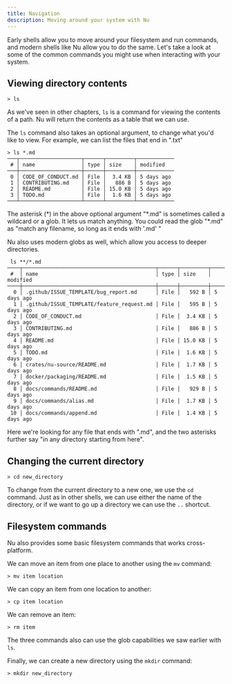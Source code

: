 ```yaml
---
title: Navigation
description: Moving around your system with Nu
---
```


Early shells allow you to move around your filesystem and run commands, and modern shells like Nu allow you to do the same. Let's take a look at some of the common commands you might use when interacting with your system.

## Viewing directory contents

```
> ls
```

As we've seen in other chapters, `ls` is a command for viewing the contents of a path. Nu will return the contents as a table that we can use.

The `ls` command also takes an optional argument, to change what you'd like to view.  For example, we can list the files that end in ".txt"

```
> ls *.md
───┬────────────────────┬──────┬─────────┬────────────
 # │ name               │ type │ size    │ modified 
───┼────────────────────┼──────┼─────────┼────────────
 0 │ CODE_OF_CONDUCT.md │ File │  3.4 KB │ 5 days ago 
 1 │ CONTRIBUTING.md    │ File │   886 B │ 5 days ago 
 2 │ README.md          │ File │ 15.0 KB │ 5 days ago 
 3 │ TODO.md            │ File │  1.6 KB │ 5 days ago 
───┴────────────────────┴──────┴─────────┴────────────
```

The asterisk (\*) in the above optional argument "\*.md" is sometimes called a wildcard or a glob. It lets us match anything. You could read the glob "\*.md" as "match any filename, so long as it ends with '.md' "

Nu also uses modern globs as well, which allow you access to deeper directories.

```
 ls **/*.md
────┬───────────────────────────────────────────┬──────┬─────────┬────────────
 #  │ name                                      │ type │ size    │ modified 
────┼───────────────────────────────────────────┼──────┼─────────┼────────────
  0 │ .github/ISSUE_TEMPLATE/bug_report.md      │ File │   592 B │ 5 days ago 
  1 │ .github/ISSUE_TEMPLATE/feature_request.md │ File │   595 B │ 5 days ago 
  2 │ CODE_OF_CONDUCT.md                        │ File │  3.4 KB │ 5 days ago 
  3 │ CONTRIBUTING.md                           │ File │   886 B │ 5 days ago 
  4 │ README.md                                 │ File │ 15.0 KB │ 5 days ago 
  5 │ TODO.md                                   │ File │  1.6 KB │ 5 days ago 
  6 │ crates/nu-source/README.md                │ File │  1.7 KB │ 5 days ago 
  7 │ docker/packaging/README.md                │ File │  1.5 KB │ 5 days ago 
  8 │ docs/commands/README.md                   │ File │   929 B │ 5 days ago 
  9 │ docs/commands/alias.md                    │ File │  1.7 KB │ 5 days ago 
 10 │ docs/commands/append.md                   │ File │  1.4 KB │ 5 days ago
```
 
 Here we're looking for any file that ends with ".md", and the two asterisks further say "in any directory starting from here".

## Changing the current directory

```
> cd new_directory
```

To change from the current directory to a new one, we use the `cd` command. Just as in other shells, we can use either the name of the directory, or if we want to go up a directory we can use the `..` shortcut.

## Filesystem commands

Nu also provides some basic filesystem commands that works cross-platform. 

We can move an item from one place to another using the `mv` command:

```
> mv item location
```

We can copy an item from one location to another:

```
> cp item location
```

We can remove an item:

```
> rm item
```

The three commands also can use the glob capabilities we saw earlier with `ls`.

Finally, we can create a new directory using the `mkdir` command:

```
> mkdir new_directory
```

